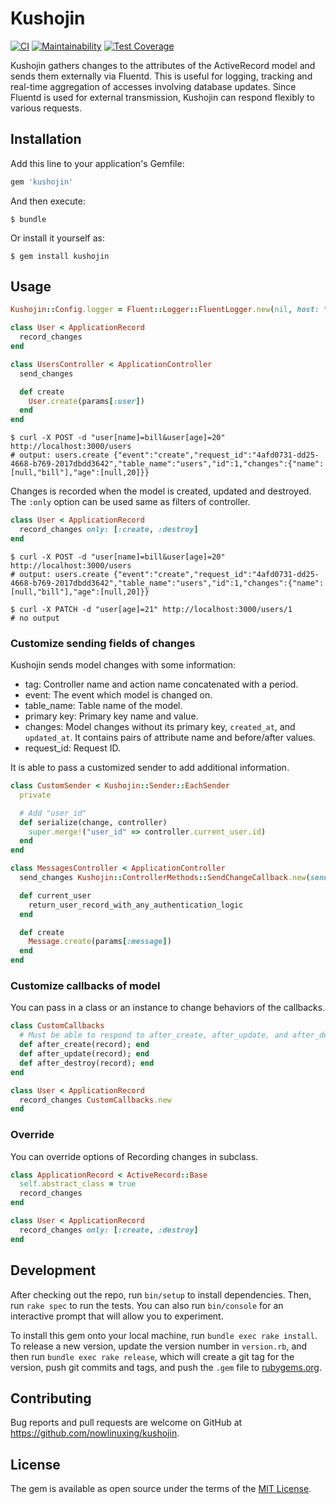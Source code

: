 # Kushojin

[![CI](https://github.com/nowlinuxing/kushojin/workflows/CI/badge.svg)](https://github.com/nowlinuxing/kushojin/actions)
[![Maintainability](https://api.codeclimate.com/v1/badges/33c293ed9b4f9f25ab2c/maintainability)](https://codeclimate.com/github/nowlinuxing/kushojin/maintainability)
[![Test Coverage](https://api.codeclimate.com/v1/badges/33c293ed9b4f9f25ab2c/test_coverage)](https://codeclimate.com/github/nowlinuxing/kushojin/test_coverage)

Kushojin gathers changes to the attributes of the ActiveRecord model and sends them externally via Fluentd.
This is useful for logging, tracking and real-time aggregation of accesses involving database updates.
Since Fluentd is used for external transmission, Kushojin can respond flexibly to various requests.

## Installation

Add this line to your application's Gemfile:

```ruby
gem 'kushojin'
```

And then execute:

    $ bundle

Or install it yourself as:

    $ gem install kushojin

## Usage

```ruby
Kushojin::Config.logger = Fluent::Logger::FluentLogger.new(nil, host: "localhost", port: 24224)

class User < ApplicationRecord
  record_changes
end

class UsersController < ApplicationController
  send_changes

  def create
    User.create(params[:user])
  end
end
```

    $ curl -X POST -d "user[name]=bill&user[age]=20" http://localhost:3000/users
    # output: users.create {"event":"create","request_id":"4afd0731-dd25-4668-b769-2017dbdd3642","table_name":"users","id":1,"changes":{"name":[null,"bill"],"age":[null,20]}}

Changes is recorded when the model is created, updated and destroyed.
The `:only` option can be used same as filters of controller.

```ruby
class User < ApplicationRecord
  record_changes only: [:create, :destroy]
end
```
    $ curl -X POST -d "user[name]=bill&user[age]=20" http://localhost:3000/users
    # output: users.create {"event":"create","request_id":"4afd0731-dd25-4668-b769-2017dbdd3642","table_name":"users","id":1,"changes":{"name":[null,"bill"],"age":[null,20]}}

    $ curl -X PATCH -d "user[age]=21" http://localhost:3000/users/1
    # no output

### Customize sending fields of changes

Kushojin sends model changes with some information:

- tag: Controller name and action name concatenated with a period.
- event: The event which model is changed on.
- table_name: Table name of the model.
- primary key: Primary key name and value.
- changes: Model changes without its primary key, `created_at`, and `updated_at`. It contains pairs of attribute name and before/after values.
- request_id: Request ID.

It is able to pass a customized sender to add additional information.

```ruby
class CustomSender < Kushojin::Sender::EachSender
  private

  # Add "user_id"
  def serialize(change, controller)
    super.merge!("user_id" => controller.current_user.id)
  end
end

class MessagesController < ApplicationController
  send_changes Kushojin::ControllerMethods::SendChangeCallback.new(sender: CustomSender.new)

  def current_user
    return_user_record_with_any_authentication_logic
  end

  def create
    Message.create(params[:message])
  end
end
```

### Customize callbacks of model

You can pass in a class or an instance to change behaviors of the callbacks.

```ruby
class CustomCallbacks
  # Must be able to respond to after_create, after_update, and after_destroy.
  def after_create(record); end
  def after_update(record); end
  def after_destroy(record); end
end

class User < ApplicationRecord
  record_changes CustomCallbacks.new
end
```


### Override

You can override options of Recording changes in subclass.

```ruby
class ApplicationRecord < ActiveRecord::Base
  self.abstract_class = true
  record_changes
end

class User < ApplicationRecord
  record_changes only: [:create, :destroy]
end
```

## Development

After checking out the repo, run `bin/setup` to install dependencies. Then, run `rake spec` to run the tests. You can also run `bin/console` for an interactive prompt that will allow you to experiment.

To install this gem onto your local machine, run `bundle exec rake install`. To release a new version, update the version number in `version.rb`, and then run `bundle exec rake release`, which will create a git tag for the version, push git commits and tags, and push the `.gem` file to [rubygems.org](https://rubygems.org).

## Contributing

Bug reports and pull requests are welcome on GitHub at https://github.com/nowlinuxing/kushojin.


## License

The gem is available as open source under the terms of the [MIT License](http://opensource.org/licenses/MIT).

